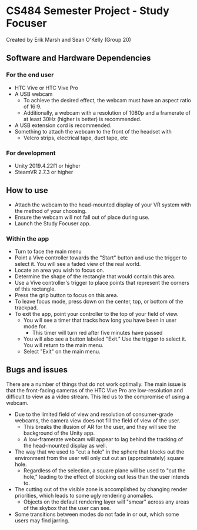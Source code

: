 # CS484 Semester Project - Study Focuser

Created by Erik Marsh and Sean O'Kelly (Group 20)

## Software and Hardware Dependencies
### For the end user
* HTC Vive or HTC Vive Pro
* A USB webcam
  * To achieve the desired effect, the webcam must have an aspect ratio of 16:9.
  * Additionally, a webcam with a resolution of 1080p and a framerate of at least 30Hz (higher is better) is recommended.
* A USB extension cord is recommended.
* Something to attach the webcam to the front of the headset with
  * Velcro strips, electrical tape, duct tape, etc
### For development
* Unity 2019.4.22f1 or higher
* SteamVR 2.7.3 or higher

## How to use
* Attach the webcam to the head-mounted display of your VR system with the method of your choosing.
* Ensure the webcam will not fall out of place during use.
* Launch the Study Focuser app.

### Within the app
* Turn to face the main menu
* Point a Vive controller towards the "Start" button and use the trigger to select it. You will see a faded view of the real world.
* Locate an area you wish to focus on.
* Determine the shape of the rectangle that would contain this area.
* Use a Vive controller's trigger to place points that represent the corners of this rectangle.
* Press the grip button to focus on this area.
* To leave focus mode, press down on the center, top, or bottom of the trackpad.
* To exit the app, point your controller to the top of your field of view.
  * You will see a timer that tracks how long you have been in user mode for.
    * This timer will turn red after five minutes have passed
  * You will also see a button labeled "Exit." Use the trigger to select it. You will return to the main menu.
  * Select "Exit" on the main menu.

## Bugs and issues
There are a number of things that do not work optimally.
The main issue is that the front-facing cameras of the HTC Vive Pro are low-resolution and difficult to view as a video stream.
This led us to the compromise of using a webcam.
* Due to the limited field of view and resolution of consumer-grade webcams, the camera view does not fill the field of view of the user.
  * This breaks the illusion of AR for the user, and they will see the background of the Unity app.
  * A low-framerate webcam will appear to lag behind the tracking of the head-mounted display as well.
* The way that we used to "cut a hole" in the sphere that blocks out the environment from the user will only cut out an (approximately) square hole.
  * Regardless of the selection, a square plane will be used to "cut the hole," leading to the effect of blocking out less than the user intends to.
* The cutting out of the visible zone is accomplished by changing render priorities, which leads to some ugly rendering anomalies.
  * Objects on the default rendering layer will "smear" across any areas of the skybox that the user can see.
* Some transitions between modes do not fade in or out, which some users may find jarring.
